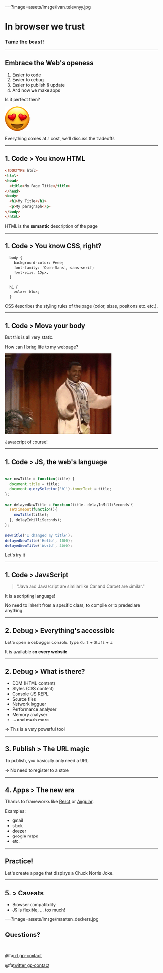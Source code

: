 ---?image=assets/image/ivan_televnyy.jpg

# In browser we trust

### Tame the beast!

---

## Embrace the Web's openess

1. Easier to code
2. Easier to debug
3. Easier to publish & update
4. And now we make apps

Is it perfect then?

![](assets/image/smiling-face-with-heart-eyes.png)

Everything comes at a cost, we'll discuss the tradeoffs.

---

## 1. Code > You know HTML

```html
<!DOCTYPE html>
<html>
<head>
  <title>My Page Title</title>
</head>
<body>
  <h1>My Title</h1>
  <p>My paragraph</p>
</body>
</html>
```

HTML is the **semantic** description of the page.

---

## 1. Code > You know CSS, right?

```
  body {
    background-color: #eee;
    font-family: 'Open-Sans', sans-serif;
    font-size: 15px;
  }

  h1 {
    color: blue;
  }
```

CSS describes the styling rules of the page (color, sizes, positions etc. etc.).

---

## 1. Code > Move your body

But this is all very static.

How can I bring life to my webpage?

![](assets/image/giphy.gif)

<div class="fragment">
Javascript of course!
</div>

---

## 1. Code > JS, the web's language


```javascript

var newTitle = function(title) {
  document.title = title;
  document.querySelector('h1').innerText = title;
};

var delayedNewTitle = function(title, delayInMilliSeconds){
  setTimeout(function(){
    newTitle(title);
  }, delayInMilliSeconds);
};

newTitle('I changed my title');
delayedNewTitle('Hello', 1000);
delayedNewTitle('World', 2000);

```

Let's try it

---

## 1. Code > Java**Script**

> "Java and Javascript are similar like Car and Carpet are similar."

It is a scripting language!

No need to inherit from a specific class, to compile or to predeclare anything.

---

## 2. Debug > Everything's accessible

Let's open a debugger console: type `Ctrl` + `Shift` + `i`.

It is available **on every website**

---

## 2. Debug > What is there?

- DOM (HTML content)
- Styles (CSS content)
- Console (JS REPL)
- Source files
- Network logguer
- Performance analyser
- Memory analyser
- ... and much more!

=> This is a very powerful tool!

---

## 3. Publish > The URL magic

To publish, you basically only need a URL.

=> No need to register to a store

---

## 4. Apps > The new era

Thanks to frameworks like [React](https://reactjs.org/) or [Angular](https://angularjs.org/).

Examples:
- gmail
- slack
- deezer
- google maps
- etc.

---

## Practice!

Let's create a page that displays a Chuck Norris Joke.

---

## 5. > Caveats

- Browser compatibility
- JS is flexible, ... too much!

---?image=assets/image/maarten_deckers.jpg

## Questions?

<br>

@fa[url gp-contact](https://augustin-riedinger.fr)

@fa[twitter gp-contact](@augnustin)